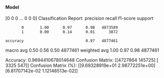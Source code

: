 #### Model
[0 0 0 ... 0 0 0]
Classification Report:
              precision    recall  f1-score   support

           0       1.00      0.97      0.98   4873589
           1       0.00      0.14      0.01      3872

    accuracy                           0.97   4877461
   macro avg       0.50      0.56      0.50   4877461
weighted avg       1.00      0.97      0.98   4877461

Accuracy: 0.9694410678014648
Confusion Matrix:
[[4727864  145725]
 [   3325     547]]
Confusion Matrix (%):
[[9.69328919e+01 2.98772251e+00]
 [6.81707142e-02 1.12148513e-02]]
